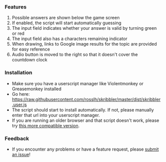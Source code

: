 ### Features
1. Possible answers are shown below the game screen
2. If enabled, the script will start automatically guessing
3. The input field indicates whether your answer is valid by turning green or red
4. The input field also has a characters remaining indicator
5. When drawing, links to Google image results for the topic are provided for easy reference
6. Audio button is moved to the right so that it doesn't cover the countdown clock

### Installation
* Make sure you have a userscript manager like Violentmonkey or Greasemonkey installed
* Go here: https://raw.githubusercontent.com/rosslh/skribbler/master/dist/skribbler.user.js
* The script should start to install automatically. If not, please manually enter that url into your userscript manager.
* If you are running an older browser and that script doesn't work, please try [this more compatible version](https://raw.githubusercontent.com/rosslh/skribbler/master/dist/ES5.user.js).

### Feedback
* If you encounter any problems or have a feature request, please [submit an issue](https://github.com/rosslh/skribbler/issues/new)!
